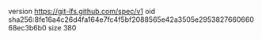 version https://git-lfs.github.com/spec/v1
oid sha256:8fe16a4c26d4fa164e7fc4f5bf2088565e42a3505e295382766066068ec3b6b0
size 380
